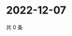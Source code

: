 # 2022-12-07

共 0 条

<!-- BEGIN WEIBO -->
<!-- 最后更新时间 Wed Dec 07 2022 18:01:10 GMT+0800 (China Standard Time) -->

<!-- END WEIBO -->
